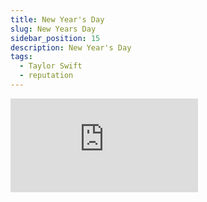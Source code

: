 ```yaml
---
title: New Year's Day
slug: New Years Day
sidebar_position: 15
description: New Year's Day
tags:
  - Taylor Swift
  - reputation
---
```


<iframe
  width={"100%"}
  height={315}
  src="https://www.youtube.com/embed/KkvTYrFIxNM"
  title="YouTube video player"
  frameBorder={0}
  allow="accelerometer; autoplay; clipboard-write; encrypted-media; gyroscope; picture-in-picture; web-share"
  allowFullScreen=""
/>  



## 翻譯  
  

[Verse 1]  
There's glitter on the floor after the party  
閃亮的裝飾品落在派對後的地板  
Girls carrying their shoes down in the lobby  
女孩們在玄關內穿鞋  
Candle wax and Polaroids on the hardwood floor  
融化的蠟燭和拍立得散落在木製地板  
You and me from the night before, but  
午夜的狂歡，似乎激情未散  
  
[Chorus]  
But I stay when you're lost and I'm scared and you’re turning away  
當你迷路時，我在；但我害怕你轉身離開  
I want your midnights  
我想要和你共度午夜  
But I'll be cleaning up bottles with you on New Year's Day  
我會和你一起收拾狂歡後的酒杯  
  
[Verse 2]  
You squeeze my hand three times in the back of the taxi  
在計程車上，你隨著心跳握了我的手三次。  
I can tell that it's gonna be a long road  
我知道這是條漫長的道路  
I'll be there if you're the toast of the town, babe  
當你發光發熱時我會在你身旁  
Or if you strike out and you're crawling home  
若你不幸出局，我也會在家陪伴你  
  
[Chorus]  
Don’t read the last page  
別翻到故事的最後一頁  
But I stay when it’s hard or it’s wrong or we're making mistakes  
即便我們遭遇困難，犯錯，我依然會留下  
I want your midnights  
我想要和你共度午夜  
But I'll be cleaning up bottles with you on New Year's Day  
我會和你一起收拾狂歡後的酒杯  
  
[Post-Chorus]  
Hold on to the memories, they will hold on to you  
請為回憶駐足，回憶也會等待你  
Hold on to the memories, they will hold on to you  
請為回憶駐足，回憶也會等待你  
Hold on to the memories, they will hold on to you  
請為回憶駐足，回憶也會等待你  
And I will hold on to you  
我也會等著你  
  
[Bridge]  
Please, don't ever become a stranger  
請別變成我去到任何城市，  
Whose laugh I could recognize anywhere  
都認得出笑容的陌生人  
Please, don't ever become a stranger  
請別變成我走到任何街道，  
Whose laugh I could recognize anywhere  
都認得出臉龐的陌生人  
  
[Verse 3]  
There's glitter on the floor after the party  
閃亮的裝飾品落在派對後的地板  
Girls carrying their shoes down in the lobby  
女孩們在玄關內穿鞋  
Candle wax and Polaroids on the hardwood floor  
融化的蠟燭和拍立得散落在木製地板  
You and me forevermore  
我們會長長久久  
  
[Chorus]  
Don’t read the last page  
別翻到故事的最後一頁  
But I stay when it's hard or it's wrong or we're making mistakes  
即便我們遭遇困難，犯錯，我依然會留下  
I want your midnights  
我想要和你共度午夜  
But I'll be cleaning up bottles with you on New Year's Day  
我會和你一起收拾狂歡後的酒杯  
  
[Post-Chorus]  
Hold on to the memories, they will hold on to you  
請為回憶駐足，回憶也會等待你  
Hold on to the memories, they will hold on to you  
請為回憶駐足，回憶也會等待你  
Hold on to the memories, they will hold on to you  
請為回憶駐足，回憶也會等待你  
And I will hold on to you  
我也會等著你  
  
[Outro]  
Please, don't ever become a stranger  
請別變成我去到任何城市，  
(To the memories, they will hold on to you)  
(請為回憶駐足，回憶也會等待你)  
Whose laugh I could recognize anywhere  
都認得出笑容的陌生人  
(Hold on to the memories, they will hold on to you)  
(請為回憶駐足，回憶也會等待你)  
Please, don't ever become a stranger  
請別變成我走到任何街道  
(Hold on to the memories, they will hold on to you)  
(請為回憶駐足，回憶也會等待你)  
Whose laugh I could recognize anywhere  
都認得出臉龐的陌生人  
(I will hold on to you)  
(我也會等著你)  

